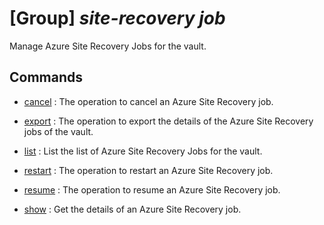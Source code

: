 # [Group] _site-recovery job_

Manage Azure Site Recovery Jobs for the vault.

## Commands

- [cancel](/Commands/site-recovery/job/_cancel.md)
: The operation to cancel an Azure Site Recovery job.

- [export](/Commands/site-recovery/job/_export.md)
: The operation to export the details of the Azure Site Recovery jobs of the vault.

- [list](/Commands/site-recovery/job/_list.md)
: List the list of Azure Site Recovery Jobs for the vault.

- [restart](/Commands/site-recovery/job/_restart.md)
: The operation to restart an Azure Site Recovery job.

- [resume](/Commands/site-recovery/job/_resume.md)
: The operation to resume an Azure Site Recovery job.

- [show](/Commands/site-recovery/job/_show.md)
: Get the details of an Azure Site Recovery job.
